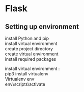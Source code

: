# Flask 


## Setting up environment

install Python and pip  
install virtual environment  
create project directory  
create virtual environment  
install required packages   

install virtual environment :  
pip3 install virtualenv  
Virtualenv env   
env\scripts\activate   



